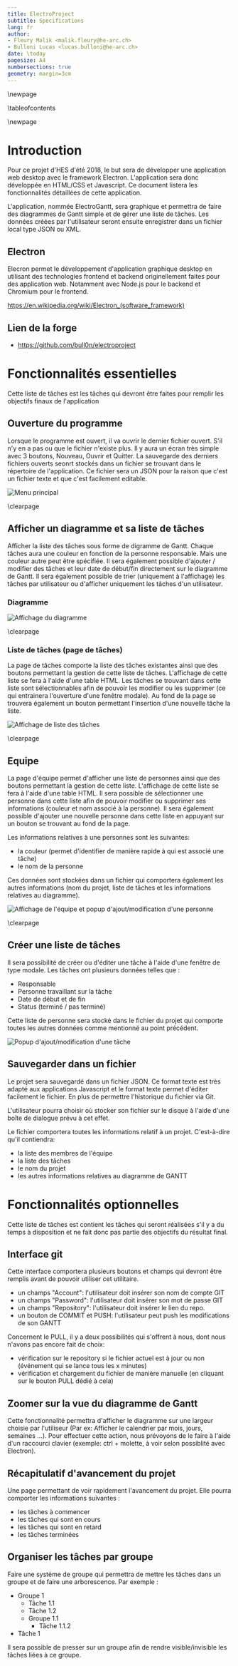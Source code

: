 ```yaml
---
title: ElectroProject
subtitle: Specifications
lang: fr
author:
- Fleury Malik <malik.fleury@he-arc.ch>
- Bulloni Lucas <lucas.bulloni@he-arc.ch>
date: \today
pagesize: A4
numbersections: true
geometry: margin=3cm
---
```


\newpage

\tableofcontents

\newpage

# Introduction

Pour ce projet d'HES d'été 2018, le but sera de développer une application web desktop avec le framework Electron. L'application sera donc développée en HTML/CSS et Javascript. Ce document listera les fonctionnalités détaillées de cette application.

L'application, nommée ElectroGantt, sera graphique et permettra de faire des diagrammes de Gantt simple et de gérer une liste de tâches. Les données créées par l'utilisateur seront ensuite enregistrer dans un fichier local type JSON ou XML.

## Electron

Elecron permet le développement d'application graphique desktop en utilisant des technologies frontend et backend originellement faites pour des application web. Notamment avec Node.js pour le backend et Chromium pour le frontend.

https://en.wikipedia.org/wiki/Electron_(software_framework)

## Lien de la forge

 - https://github.com/bull0n/electroproject

# Fonctionnalités essentielles

Cette liste de tâches est les tâches qui devront être faites pour remplir les objectifs finaux de l'application

## Ouverture du programme

Lorsque le programme est ouvert, il va ouvrir le dernier fichier ouvert. S'il n'y en a pas ou que le fichier n'existe plus. Il y aura un écran très simple avec 3 boutons, Nouveau, Ouvrir et Quitter. La sauvegarde des derniers fichiers ouverts seonrt stockés dans un fichier se trouvant dans le répertoire de l'application. Ce fichier sera un JSON pour la raison que c'est un fichier texte et que c'est facilement editable.

![Menu principal](img/main-screen.png)

\clearpage

## Afficher un diagramme et sa liste de tâches

Afficher la liste des tâches sous forme de digramme de Gantt. Chaque tâches aura une couleur en fonction de la personne responsable. Mais une couleur autre peut être spécifiée.
Il sera également possible d'ajouter / modifier des tâches et leur date de début/fin directement sur le diagramme de Gantt.
Il sera également possible de trier (uniquement à l'affichage) les tâches par utilisateur ou d'afficher uniquement les tâches d'un utilisateur.

### Diagramme

![Affichage du diagramme](img/diagram.png)

\clearpage

### Liste de tâches (page de tâches)

La page de tâches comporte la liste des tâches existantes ainsi que des boutons permettant la gestion de cette liste de tâches. L'affichage de cette liste se fera à l'aide d'une table HTML. Les tâches se trouvant dans cette liste sont sélectionnables afin de pouvoir les modifier ou les supprimer (ce qui entrainera l'ouverture d'une fenêtre modale). Au fond de la page se trouvera également un bouton permettant l'insertion d'une nouvelle tâche la liste.

![Affichage de liste des tâches](img/list-tasks.png)

\clearpage

## Equipe

La page d'équipe permet d'afficher une liste de personnes ainsi que des boutons permettant la gestion de cette liste. L'affichage de cette liste se fera à l'aide d'une table HTML. Il sera possible de sélectionner une personne dans cette liste afin de pouvoir modifier ou supprimer ses informations (couleur et nom associé à la personne). Il sera également possible d'ajouter une nouvelle personne dans cette liste en appuyant sur un bouton se trouvant au fond de la page.

Les informations relatives à une personnes sont les suivantes:
- la couleur (permet d'identifier de manière rapide à qui est associé une tâche)
- le nom de la personne

Ces données sont stockées dans un fichier qui comportera également les autres informations (nom du projet, liste de tâches et les informations relatives au diagramme).

![Affichage de l'équipe et popup d'ajout/modification d'une personne](img/Persons-View-Popup.png)

\clearpage

## Créer une liste de tâches

Il sera possibilité de créer ou d'éditer une tâche à l'aide d'une fenêtre de type modale. Les tâches ont plusieurs données telles que :

- Responsable
- Personne travaillant sur la tâche
- Date de début et de fin
- Status (terminé / pas terminé)

Cette liste de personne sera stocké dans le fichier du projet qui comporte toutes les autres données comme mentionné au point précédent.

![Popup d'ajout/modification d'une tâche](img/popup-task.png)

## Sauvegarder dans un fichier

Le projet sera sauvegardé dans un fichier JSON. Ce format texte est très adapté aux applications Javascript et le format texte permet d'éditer facilement le fichier. En plus de permettre l'historique du fichier via Git.

L'utilisateur pourra choisir où stocker son fichier sur le disque à l'aide d'une boîte de dialogue prévu à cet effet.

Le fichier comportera toutes les informations relatif à un projet. C'est-à-dire qu'il contiendra:
- la liste des membres de l'équipe
- la liste des tâches
- le nom du projet
- les autres informations relatives au diagramme de GANTT

# Fonctionnalités optionnelles

Cette liste de tâches est contient les tâches qui seront réalisées s'il y a du temps à disposition et ne fait donc pas partie des objectifs du résultat final.

## Interface git

Cette interface comportera plusieurs boutons et champs qui devront être remplis avant de pouvoir utiliser cet utilitaire.

- un champs "Account": l'utilisateur doit insérer son nom de compte GIT
- un champs "Password": l'utilisateur doit insérer son mot de passe GIT
- un champs "Repository": l'utilisateur doit insérer le lien du repo.
- un bouton de COMMIT et PUSH: l'utilisateur peut push les modifications de son GANTT

Concernent le PULL, il y a deux possibilités qui s'offrent à nous, dont nous n'avons pas encore fait de choix:

- vérification sur le repository si le fichier actuel est à jour ou non (événement qui se lance tous les x minutes)
- vérification et chargement du fichier de manière manuelle (en cliquant sur le bouton PULL dédié à cela)

## Zoomer sur la vue du diagramme de Gantt

Cette fonctionnalité permettra d'afficher le diagramme sur une largeur choisie par l'utiliseur (Par ex: Afficher le calendrier par mois, jours, semaines ...).
Pour effectuer cette action, nous prévoyons de le faire à l'aide d'un raccourci clavier (exemple: ctrl + molette, à voir selon possiblité avec Electron).

## Récapitulatif d'avancement du projet

Une page permettant de voir rapidement l'avancement du projet. Elle pourra comporter les informations suivantes :
- les tâches à commencer
- les tâches qui sont en cours
- les tâches qui sont en retard
- les tâches terminées

## Organiser les tâches par groupe

Faire une système de groupe qui permettra de mettre les tâches dans un groupe et de faire une arborescence. Par exemple :

- Groupe 1
  - Tâche 1.1
  - Tâche 1.2
  - Groupe 1.1
    - Tâche 1.1.2
- Tâche 1

Il sera possible de presser sur un groupe afin de rendre visible/invisible les tâches liées à ce groupe.

